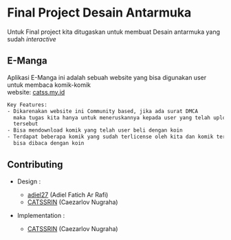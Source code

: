 # Final Project Desain Antarmuka

Untuk Final project kita ditugaskan untuk membuat Desain antarmuka yang sudah *interactive* 



## E-Manga

Aplikasi E-Manga ini adalah sebuah website yang bisa digunakan user untuk membaca komik-komik <br>
website: [catss.my.id](catss.my.id)

  

```bash
Key Features:
- Dikarenakan website ini Community based, jika ada surat DMCA
  maka tugas kita hanya untuk meneruskannya kepada user yang telah upload karya 
  tersebut
- Bisa mendownload komik yang telah user beli dengan koin
- Terdapat beberapa komik yang sudah terlicense oleh kita dan komik tersebut
  bisa dibaca dengan koin
```


## Contributing

- Design :
  - [adiel27](https://github.com/adiel27) (Adiel Fatich Ar Rafi)
  - [CATSSRIN](https://github.com/CATSSRIN) (Caezarlov Nugraha)

- Implementation :
  - [CATSSRIN](https://github.com/CATSSRIN) (Caezarlov Nugraha)

